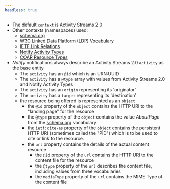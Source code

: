 ```yaml
---
headless: true
---
```


* The default `context` is Activity Streams 2.0
* Other contexts (namespaces) used:
    * [schema.org](https://schema.org)
    * [W3C Linked Data Platform (LDP) Vocabulary](https://www.w3.org/ns/ldp#)
    * [IETF Link Relations](http://www.iana.org/assignments/relation/)
    * [Notify Activity Types](http://purl.org/coar/notify_activity_type/)
    * [COAR Resource Types](http://purl.org/coar/resource_type)
* _Notify_ notifications always describe an Activity Streams 2.0 `activity` as the base entity
    * The `activity` has an `@id` which is an URN:UUID
    * The `activity` has a `@type` array with values from Activity Streams 2.0 and Notify Activity Types
    * The `activity` has an `origin` representing its 'originator'
    * The `activity` has a `target` representing its 'destination'
    * the resource being offered is represented as an `object`
        * the `@id` property of the `object` contains the HTTP URI to the "landing page" for the resource
        * the `@type` property of the `object` contains the value _AboutPage_ from the [schema.org](https://schema.org/AboutPage) vocabulary
        * the `ietf:cite-as` property of the `object` contains the persistent HTTP URI (sometimes called the "PID") which is to be used to cite or link to the resource.
        * the `url` property contains the details of the actual content resource
            * the `@id` property of the `url` contains the HTTP URI to the content file for the resource
            * the `@type` property of the `url` describes the content file, including values from three vocabularies
            * the `mediaType` property of the `url` contains the MIME Type of the content file